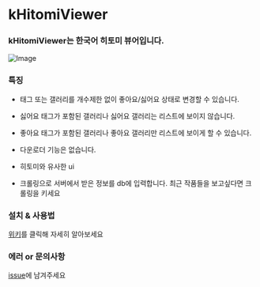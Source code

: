 # kHitomiViewer

### kHitomiViewer는 한국어 히토미 뷰어입니다.

![Image](https://github.com/user-attachments/assets/0cf487cc-1f90-49cf-8a8a-e914c293848e)

### 특징

- 태그 또는 갤러리를 개수제한 없이 좋아요/싫어요 상태로 변경할 수 있습니다.

- 싫어요 태그가 포함된 갤러리나 싫어요 갤러리는 리스트에 보이지 않습니다.

- 좋아요 태그가 포함된 갤러리나 좋아요 갤러리만 리스트에 보이게 할 수 있습니다.

- 다운로더 기능은 없습니다.

- 히토미와 유사한 ui

- 크롤링으로 서버에서 받은 정보를 db에 입력합니다. 최근 작품들을 보고싶다면 크롤링을 키세요

### 설치 & 사용법

[위키](https://github.com/crossSiteKikyo/kHitomiViewer/wiki)를 클릭해 자세히 알아보세요

### 에러 or 문의사항

[issue](https://github.com/crossSiteKikyo/kHitomiViewer/issues)에 남겨주세요
